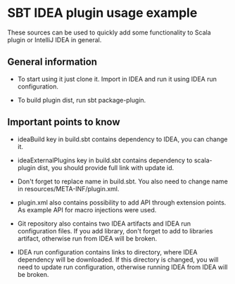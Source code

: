 # SBT IDEA plugin usage example

These sources can be used to quickly add some functionality to Scala plugin or IntelliJ IDEA in general.

## General information

- To start using it just clone it. Import in IDEA and run it using IDEA run configuration.

- To build plugin dist, run sbt package-plugin.

## Important points to know

- ideaBuild key in build.sbt contains dependency to IDEA, you can change it.

- ideaExternalPlugins key in build.sbt contains dependency to scala-plugin dist, you should provide full link with update id.

- Don't forget to replace name in build.sbt. You also need to change name in resources/META-INF/plugin.xml.

- plugin.xml also contains possibility to add API through extension points. As example API for macro injections were used.

- Git repository also contains two IDEA artifacts and IDEA run configuration files.
If you add library, don't forget to add to libraries artifact, otherwise run from IDEA will be broken.

- IDEA run configuration contains links to directory, where IDEA dependency will be downloaded. If this directory is changed, you will need to update run configuration,
otherwise running IDEA from IDEA will be broken.
